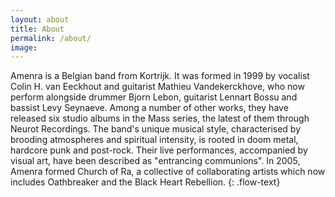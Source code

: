 ```yaml
---
layout: about
title: About
permalink: /about/
image:
---
```

Amenra is a Belgian band from Kortrijk. It was formed in 1999 by vocalist Colin H. van Eeckhout and guitarist Mathieu Vandekerckhove, who now perform alongside drummer Bjorn Lebon, guitarist Lennart Bossu and bassist Levy Seynaeve. Among a number of other works, they have released six studio albums in the Mass series, the latest of them through Neurot Recordings. The band's unique musical style, characterised by brooding atmospheres and spiritual intensity, is rooted in doom metal, hardcore punk and post-rock. Their live performances, accompanied by visual art, have been described as "entrancing communions". In 2005, Amenra formed Church of Ra, a collective of collaborating artists which now includes Oathbreaker and the Black Heart Rebellion.
{: .flow-text}